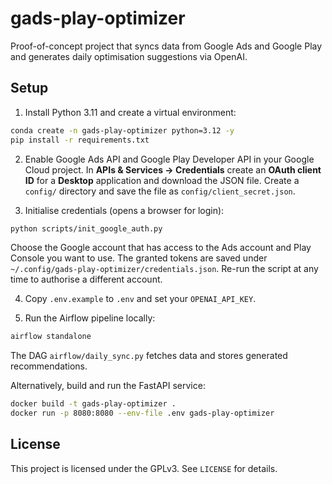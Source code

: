 # gads-play-optimizer

Proof-of-concept project that syncs data from Google Ads and Google Play
and generates daily optimisation suggestions via OpenAI.

## Setup

1. Install Python 3.11 and create a virtual environment:
```bash
conda create -n gads-play-optimizer python=3.12 -y
pip install -r requirements.txt
```

2. Enable Google Ads API and Google Play Developer API in your Google Cloud
   project. In **APIs & Services → Credentials** create an **OAuth client ID**
   for a **Desktop** application and download the JSON file. Create a `config/`
   directory and save the file as `config/client_secret.json`.

3. Initialise credentials (opens a browser for login):
```bash
python scripts/init_google_auth.py
```
   Choose the Google account that has access to the Ads account and Play
   Console you want to use. The granted tokens are saved under
   `~/.config/gads-play-optimizer/credentials.json`. Re-run the script at any
   time to authorise a different account.

4. Copy `.env.example` to `.env` and set your `OPENAI_API_KEY`.

5. Run the Airflow pipeline locally:
```bash
airflow standalone
```
The DAG `airflow/daily_sync.py` fetches data and stores generated
recommendations.

Alternatively, build and run the FastAPI service:
```bash
docker build -t gads-play-optimizer .
docker run -p 8080:8080 --env-file .env gads-play-optimizer
```

## License

This project is licensed under the GPLv3. See `LICENSE` for details.
